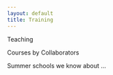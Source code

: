 ```yaml
---
layout: default
title: Training
---
```


Teaching

Courses by Collaborators

Summer schools we know about ...
